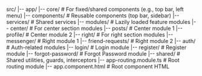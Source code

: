 
src/
|-- app/
    |-- core/                   # For fixed/shared components (e.g., top bar, left menu)
        |-- components/         # Reusable components (top bar, sidebar)
        |-- services/           # Shared services
    |-- modules/                # Lazily loaded feature modules
        |-- center/             # For center section modules
            |-- posts/          # Center module 1
            |-- profile/        # Center module 2
        |-- right/              # For right section modules
            |-- messenger/      # Right module 1
            |-- friend-requests/ # Right module 2
        |-- auth/               # Auth-related modules
            |-- login/          # Login module
            |-- register/       # Register module
            |-- forgot-password/ # Forgot Password module
    |-- shared/                 # Shared utilities, guards, interceptors
    |-- app-routing.module.ts   # Root routing module
    |-- app.component.html      # Root component HTML

